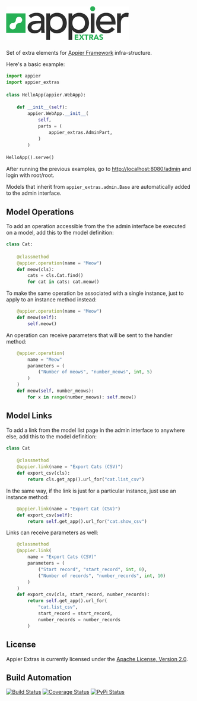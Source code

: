 # [![Appier Framework Extras](res/logo.png)](http://appier_extras.hive.pt)

Set of extra elements for [Appier Framework](http://appier.hive.pt) infra-structure.

Here's a basic example:

```python
import appier
import appier_extras

class HelloApp(appier.WebApp):

    def __init__(self):
        appier.WebApp.__init__(
            self,
            parts = (
                appier_extras.AdminPart,
            )
        )

HelloApp().serve()
```

After running the previous examples, go to [http://localhost:8080/admin](http://localhost:8080/admin)
and login with root/root.

Models that inherit from ``appier_extras.admin.Base`` are automatically added to the admin interface.


## Model Operations

To add an operation accessible from the the admin interface be executed on a model, add this to the model definition:

```python
class Cat:

    @classmethod
    @appier.operation(name = "Meow")
    def meow(cls):
        cats = cls.Cat.find()
        for cat in cats: cat.meow()
```

To make the same operation be associated with a single instance, just to apply to an instance method instead:

```python
    @appier.operation(name = "Meow")
    def meow(self):
        self.meow()
```

An operation can receive parameters that will be sent to the handler method:

```python
    @appier.operation(
        name = "Meow"
       	parameters = (
            ("Number of meows", "number_meows", int, 5)
        )
    )
    def meow(self, number_meows):
        for x in range(number_meows): self.meow()
```

## Model Links

To add a link from the model list page in the admin interface to anywhere else, add this to the model definition:

```python
class Cat

    @classmethod
    @appier.link(name = "Export Cats (CSV)")
    def export_csv(cls):
    	return cls.get_app().url_for("cat.list_csv")
```

In the same way, if the link is just for a particular instance, just use an instance method:

```python
    @appier.link(name = "Export Cat (CSV)")
    def export_csv(self):
    	return self.get_app().url_for("cat.show_csv")
```

Links can receive parameters as well:

```python
    @classmethod
    @appier.link(
        name = "Export Cats (CSV)"
       	parameters = (
            ("Start record", "start_record", int, 0),
            ("Number of records", "number_records", int, 10)
        )
    )
    def export_csv(cls, start_record, number_records):
    	return self.get_app().url_for(
            "cat.list_csv", 
            start_record = start_record, 
            number_records = number_records
        )
```

## License

Appier Extras is currently licensed under the [Apache License, Version 2.0](http://www.apache.org/licenses/).

## Build Automation

[![Build Status](https://travis-ci.org/hivesolutions/appier_extras.svg?branch=master)](https://travis-ci.org/hivesolutions/appier_extras)
[![Coverage Status](https://coveralls.io/repos/hivesolutions/appier_extras/badge.svg?branch=master)](https://coveralls.io/r/hivesolutions/appier_extras?branch=master)
[![PyPi Status](https://img.shields.io/pypi/v/appier_extras.svg)](https://pypi.python.org/pypi/appier_extras)
